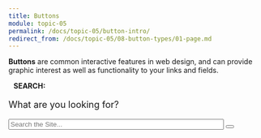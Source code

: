 ```yaml
---
title: Buttons
module: topic-05
permalink: /docs/topic-05/button-intro/
redirect_from: /docs/topic-05/08-button-types/01-page.md
---
```


<div class="divider-heading"></div>

**Buttons** are common interactive features in web design, and can provide graphic interest as well as functionality to your links and fields.

<div class="row">
  <div class="col-lg-12">
    <div class="bs-component">
      <div class="panel panel-success">
        <div class="panel-heading">
          <h4 style="text-transform: uppercase; margin: inherit;">
            <i class="fa fa-check-circle" aria-hidden="true" style="margin-right: 10px"></i>
            Search:
          </h4>
        </div>
          <div class="panel-body">
            <p style="font-size: large;">What are you looking for?</p>
              <input type="text" name="search" placeholder="Search the Site..." size="50"/>
              <button type="submit"><i class="fa fa-search"></i></button>
          </div>
      </div>
    </div>
  </div>
</div>
